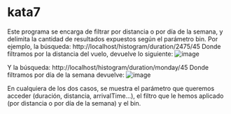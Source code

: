 # kata7

Este programa se encarga de filtrar por distancia o por día de la semana, y delimita la cantidad de resultados expuestos según el parámetro bin.
Por ejemplo, la búsqueda: 
  http://localhost/histogram/duration/2475/45
  Donde filtramos por la distancia del vuelo, devuelve lo siguiente:
  ![image](https://user-images.githubusercontent.com/100958927/213878442-098c5a63-7a52-4ede-9bbc-52c21761bd6d.png)

Y la búsqueda:
  http://localhost/histogram/duration/monday/45
  Donde filtramos por día de la semana devuelve:
  ![image](https://user-images.githubusercontent.com/100958927/213878480-aed3e02c-fcfb-4c7f-bca2-1918a25ccf8a.png)
  
En cualquiera de los dos casos, se muestra el parámetro que queremos acceder (duración, distancia, arrivalTime...), el filtro que le hemos aplicado 
(por distancia o por día de la semana) y el bin.
